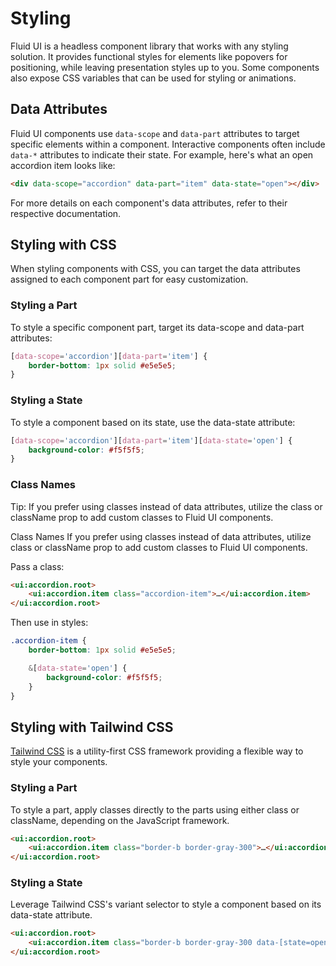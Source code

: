 # Styling

Fluid UI is a headless component library that works with any styling solution. It provides functional styles for elements like popovers for positioning, while leaving presentation styles up to you. Some components also expose CSS variables that can be used for styling or animations.

## Data Attributes

Fluid UI components use `data-scope` and `data-part` attributes to target specific elements within a component. Interactive components often include `data-*` attributes to indicate their state. For example, here's what an open accordion item looks like:

```html
<div data-scope="accordion" data-part="item" data-state="open"></div>
```

For more details on each component's data attributes, refer to their respective documentation.

## Styling with CSS

When styling components with CSS, you can target the data attributes assigned to each component part for easy customization.

### Styling a Part

To style a specific component part, target its data-scope and data-part attributes:

```css
[data-scope='accordion'][data-part='item'] {
    border-bottom: 1px solid #e5e5e5;
}
```

### Styling a State

To style a component based on its state, use the data-state attribute:

```css
[data-scope='accordion'][data-part='item'][data-state='open'] {
    background-color: #f5f5f5;
}
```

### Class Names

Tip: If you prefer using classes instead of data attributes, utilize the class or className prop to add custom classes to Fluid UI components.

Class Names
If you prefer using classes instead of data attributes, utilize class or className prop to add custom classes to Fluid UI components.

Pass a class:

```html
<ui:accordion.root>
    <ui:accordion.item class="accordion-item">…</ui:accordion.item>
</ui:accordion.root>
```

Then use in styles:

```css
.accordion-item {
    border-bottom: 1px solid #e5e5e5;

    &[data-state='open'] {
        background-color: #f5f5f5;
    }
}
```

## Styling with Tailwind CSS

[Tailwind CSS](https://tailwindcss.com/) is a utility-first CSS framework providing a flexible way to style your components.

### Styling a Part

To style a part, apply classes directly to the parts using either class or className, depending on the JavaScript framework.

```html
<ui:accordion.root>
    <ui:accordion.item class="border-b border-gray-300">…</ui:accordion.item>
</ui:accordion.root>
```

### Styling a State

Leverage Tailwind CSS's variant selector to style a component based on its data-state attribute.

```html
<ui:accordion.root>
    <ui:accordion.item class="border-b border-gray-300 data-[state=open]:bg-gray-100">…</ui:accordion.item>
</ui:accordion.root>
```
